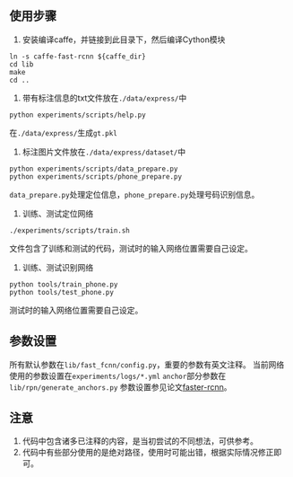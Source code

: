 ## 使用步骤
1. 安装编译caffe，并链接到此目录下，然后编译Cython模块
```
ln -s caffe-fast-rcnn ${caffe_dir}
cd lib
make
cd ..
```

1. 带有标注信息的txt文件放在`./data/express/`中

```
python experiments/scripts/help.py
```
在`./data/express/`生成`gt.pkl`

1. 标注图片文件放在`./data/express/dataset/`中

```
python experiments/scripts/data_prepare.py
python experiments/scripts/phone_prepare.py
```
`data_prepare.py`处理定位信息，`phone_prepare.py`处理号码识别信息。

1. 训练、测试定位网络
```
./experiments/scripts/train.sh
```
文件包含了训练和测试的代码，测试时的输入网络位置需要自己设定。

1. 训练、测试识别网络
```
python tools/train_phone.py
python tools/test_phone.py
```
测试时的输入网络位置需要自己设定。

## 参数设置
所有默认参数在`lib/fast_fcnn/config.py`，重要的参数有英文注释。
当前网络使用的参数设置在`experiments/logs/*.yml`
`anchor`部分参数在`lib/rpn/generate_anchors.py`
参数设置参见论文[faster-rcnn](https://arxiv.org/abs/1506.01497)。

## 注意
1. 代码中包含诸多已注释的内容，是当初尝试的不同想法，可供参考。
1. 代码中有些部分使用的是绝对路径，使用时可能出错，根据实际情况修正即可。